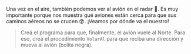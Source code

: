Una vez en el aire, también podemos ver al avión en el radar :eyes:. Es muy importante porque nos muestra qué aviones están cerca para que sus caminos aéreos no se crucen :dizzy_face:. ¡Veamos por dónde va el nuestro!

> Creá el programa para que, finalmente, el avión vuele al Norte. Para eso, creá el procedimiento `VolarAl` para que reciba una dirección y mueva al avión (bolita negra).
